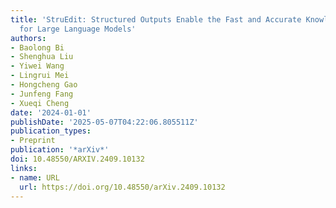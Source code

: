 ```yaml
---
title: 'StruEdit: Structured Outputs Enable the Fast and Accurate Knowledge Editing
  for Large Language Models'
authors:
- Baolong Bi
- Shenghua Liu
- Yiwei Wang
- Lingrui Mei
- Hongcheng Gao
- Junfeng Fang
- Xueqi Cheng
date: '2024-01-01'
publishDate: '2025-05-07T04:22:06.805511Z'
publication_types:
- Preprint
publication: '*arXiv*'
doi: 10.48550/ARXIV.2409.10132
links:
- name: URL
  url: https://doi.org/10.48550/arXiv.2409.10132
---
```

